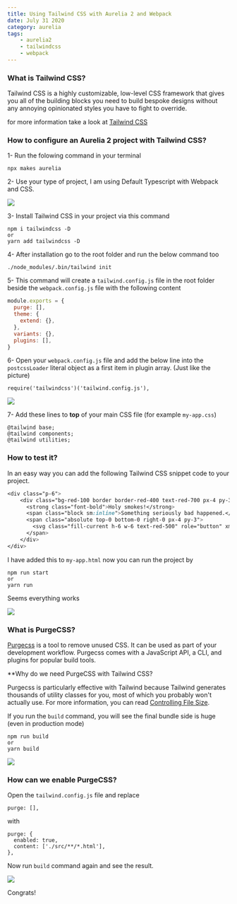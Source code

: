 ```yaml
---
title: Using Tailwind CSS with Aurelia 2 and Webpack
date: July 31 2020
category: aurelia
tags:
    - aurelia2
    - tailwindcss
    - webpack
---
```


### What is Tailwind CSS?

Tailwind CSS is a highly customizable, low-level CSS framework that gives you all of the building blocks you need to build bespoke designs without any annoying opinionated styles you have to fight to override.

for more information take a look at [Tailwind CSS](https://tailwindcss.com/)

<!-- more -->

### How to configure an Aurelia 2 project with Tailwind CSS?

1- Run the folowing command in your terminal

`npx makes aurelia`

2- Use your type of project, I am using Default Typescript with Webpack and CSS.

![](/images/aurelia-with-tailwind-and-webpack/1.png)

3- Install Tailwind CSS in your project via this command

```
npm i tailwindcss -D
or
yarn add tailwindcss -D
```

4- After installation go to the root folder and run the below command too

`./node_modules/.bin/tailwind init`

5- This command will create a `tailwind.config.js` file in the root folder beside the `webpack.config.js` file with the following content

```js
module.exports = {
  purge: [],
  theme: {
    extend: {},
  },
  variants: {},
  plugins: [],
}
```

6- Open your `webpack.config.js` file and add the below line into the `postcssLoader` literal object as a first item in plugin array. (Just like the picture)

`require('tailwindcss')('tailwind.config.js'),`

![](/images/aurelia-with-tailwind-and-webpack/2.png)

7- Add these lines to **top** of your main CSS file (for example `my-app.css`)

```
@tailwind base;
@tailwind components;
@tailwind utilities;
```

### How to test it?

In an easy way you can add the following Tailwind CSS snippet code to your project.

```css
<div class="p-6">
	<div class="bg-red-100 border border-red-400 text-red-700 px-4 py-3 rounded relative" role="alert">
	  <strong class="font-bold">Holy smokes!</strong>
	  <span class="block sm:inline">Something seriously bad happened.</span>
	  <span class="absolute top-0 bottom-0 right-0 px-4 py-3">
		<svg class="fill-current h-6 w-6 text-red-500" role="button" xmlns="http://www.w3.org/2000/svg" viewBox="0 0 20 20"><title>Close</title><path d="M14.348 14.849a1.2 1.2 0 0 1-1.697 0L10 11.819l-2.651 3.029a1.2 1.2 0 1 1-1.697-1.697l2.758-3.15-2.759-3.152a1.2 1.2 0 1 1 1.697-1.697L10 8.183l2.651-3.031a1.2 1.2 0 1 1 1.697 1.697l-2.758 3.152 2.758 3.15a1.2 1.2 0 0 1 0 1.698z"/></svg>
	  </span>
	</div>
</div>
```

I have added this to `my-app.html` now you can run the project by 

```
npm run start
or
yarn run 
```

Seems everything works

![](/images/aurelia-with-tailwind-and-webpack/3.png)

### What is PurgeCSS?

[Purgecss](https://github.com/FullHuman/purgecss) is a tool to remove unused CSS. It can be used as part of your development workflow. Purgecss comes with a JavaScript API, a CLI, and plugins for popular build tools.

**Why do we need PurgeCSS with Tailwind CSS?

Purgecss is particularly effective with Tailwind because Tailwind generates thousands of utility classes for you, most of which you probably won't actually use. For more information, you can read [Controlling File Size](https://tailwindcss.com/docs/controlling-file-size/).

If you run the `build` command, you will see the final bundle side is huge (even in production mode)

```
npm run build
or
yarn build 
```

![](/images/aurelia-with-tailwind-and-webpack/4.png)

### How can we enable PurgeCSS?

Open the `tailwind.config.js` file and replace 

```
purge: [],
```

with

```
purge: {
  enabled: true,
  content: ['./src/**/*.html'],
},
```

Now run `build` command again and see the result.

![](/images/aurelia-with-tailwind-and-webpack/5.png)

Congrats!

